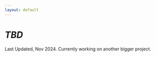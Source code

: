 ```yaml
---
layout: default
---
```


# _TBD_

Last Updated, Nov 2024. 
Currently working on another bigger project.

